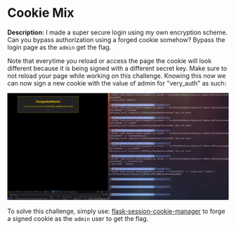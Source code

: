 # Cookie Mix

**Description:** I made a super secure login using my own encryption scheme. Can you bypass authorization using a forged cookie somehow? Bypass the login page as the `admin` get the flag.



Note that everytime you reload or access the page the cookie will look different because it is being signed with a different secret key. Make sure to not reload your page while working on this challenge. Knowing this now we can now sign a new cookie with the value of admin for "very_auth" as such:



![Solution](image-1.png)





To solve this challenge, simply use: [flask-session-cookie-manager](https://github.com/noraj/flask-session-cookie-manager) to forge a signed cookie as the `admin` user to get the flag. 




